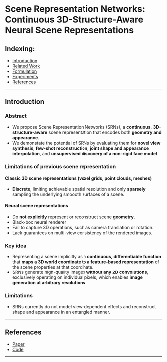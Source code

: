 # Scene Representation Networks: Continuous 3D-Structure-Aware Neural Scene Representations

## Indexing:
- [Introduction](#Introduction)
- [Related Work](#Related-Work)
- [Formulation](#Formulation)
- [Experiments](#Experiments)
- [References](#References)
---
## Introduction
### Abstract
- We propose Scene Representation Networks (SRNs), a **continuous**, **3D-structure-aware** scene representation that encodes both **geometry and appearance**.
- We demonstate the potential of SRNs by evaluating them for **novel view synthesis**, **few-shot reconstruction**, **joint shape and appearance interpolation**, and **unsupervised discovery of a non-rigid face model**

### Limitations of previous scene representation
#### Classic 3D scene representations (voxel grids, point clouds, meshes)
- **Discrete**, limiting achievable spatial resolution and only **sparsely** sampling the underlying smoooth surfaces of a scene.

#### Neural scene representations
- Do **not explicitly** represent or reconstruct scene **geometry**.
- Black-box neural renderer
- Fail to capture 3D operations, such as camera translation or rotation.
- Lack guarantees on multi-view consistency of the rendered images.

### Key idea
- Representing a scene implicitly as a **continuous, differentiable function** that **maps a 3D world coordinate to a feature-based representation** of the scene properties at that coordinate.
- SRNs generate high-quality images **without any 2D convolutions**, exclusively operating on individual pixels, which enables **image generation at arbitrary resolutions**

### Limitations
- SRNs currently do not model view-dependent effects and reconstruct shape and appearance in an entangled manner. 

---
## References
- [Paper](https://arxiv.org/pdf/1906.01618.pdf)
- [Code](https://github.com/vsitzmann/scene-representation-networks)
---
